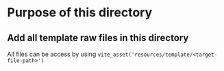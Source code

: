 # Purpose of this directory

## Add all template raw files in this directory

All files can be access by using `vite_asset('resources/template/<target-file-path>')`
